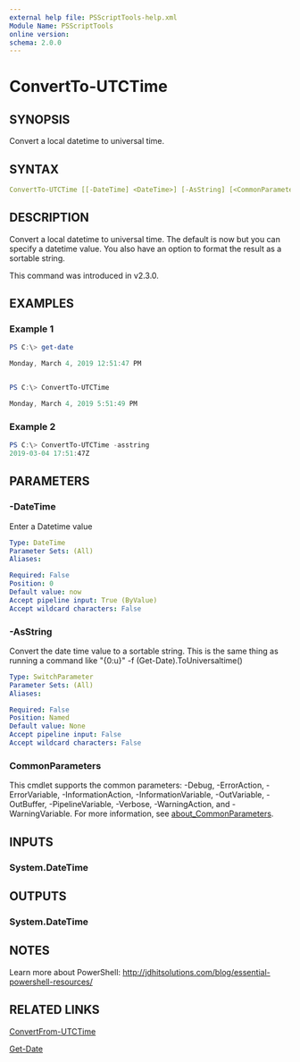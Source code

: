 ```yaml
---
external help file: PSScriptTools-help.xml
Module Name: PSScriptTools
online version:
schema: 2.0.0
---
```


# ConvertTo-UTCTime

## SYNOPSIS

Convert a local datetime to universal time.

## SYNTAX

```yaml
ConvertTo-UTCTime [[-DateTime] <DateTime>] [-AsString] [<CommonParameters>]
```

## DESCRIPTION

Convert a local datetime to universal time. The default is now but you can specify a datetime value. You also have an option to format the result as a sortable string.

This command was introduced in v2.3.0.

## EXAMPLES

### Example 1

```powershell
PS C:\> get-date

Monday, March 4, 2019 12:51:47 PM


PS C:\> ConvertTo-UTCTime

Monday, March 4, 2019 5:51:49 PM
```

### Example 2

```powershell
PS C:\> ConvertTo-UTCTime -asstring
2019-03-04 17:51:47Z
```

## PARAMETERS

### -DateTime

Enter a Datetime value

```yaml
Type: DateTime
Parameter Sets: (All)
Aliases:

Required: False
Position: 0
Default value: now
Accept pipeline input: True (ByValue)
Accept wildcard characters: False
```

### -AsString

Convert the date time value to a sortable string. This is the same thing as running a command like "{0:u}" -f (Get-Date).ToUniversaltime()

```yaml
Type: SwitchParameter
Parameter Sets: (All)
Aliases:

Required: False
Position: Named
Default value: None
Accept pipeline input: False
Accept wildcard characters: False
```

### CommonParameters

This cmdlet supports the common parameters: -Debug, -ErrorAction, -ErrorVariable, -InformationAction, -InformationVariable, -OutVariable, -OutBuffer, -PipelineVariable, -Verbose, -WarningAction, and -WarningVariable. For more information, see [about_CommonParameters](http://go.microsoft.com/fwlink/?LinkID=113216).

## INPUTS

### System.DateTime

## OUTPUTS

### System.DateTime

## NOTES

Learn more about PowerShell: http://jdhitsolutions.com/blog/essential-powershell-resources/

## RELATED LINKS

[ConvertFrom-UTCTime]()

[Get-Date]()